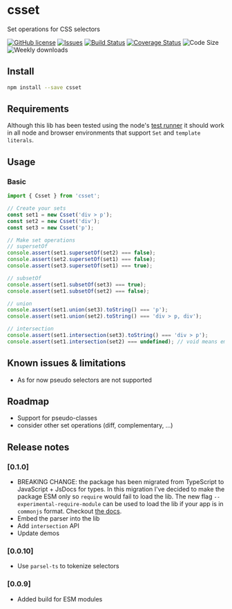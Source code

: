 # csset

Set operations for CSS selectors

[![GitHub license](https://img.shields.io/npm/l/csset.svg)](https://github.com/david-luna/csset/blob/master/README.md)
[![Issues](https://img.shields.io/github/issues/david-luna/csset.svg)](https://github.com/david-luna/csset/issues)
[![Build Status](https://travis-ci.org/david-luna/csset.svg?branch=master)](https://travis-ci.org/david-luna/csset)
[![Coverage Status](https://coveralls.io/repos/github/david-luna/csset/badge.svg)](https://coveralls.io/github/david-luna/csset)
![Code Size](https://img.shields.io/bundlephobia/minzip/csset.svg)
![Weekly downloads](https://img.shields.io/npm/dw/csset.svg)

## Install

```bash
npm install --save csset
```

## Requirements

Although this lib has been tested using the node's [test runner](https://nodejs.org/docs/latest/api/test.html#test-runner) it should work in all node and browser environments that support `Set` and `template literals`.

## Usage

### Basic

```javascript
import { Csset } from 'csset';

// Create your sets
const set1 = new Csset('div > p');
const set2 = new Csset('div');
const set3 = new Csset('p');

// Make set operations
// supersetOf
console.assert(set1.supersetOf(set2) === false);
console.assert(set2.supersetOf(set1) === false);
console.assert(set3.supersetOf(set1) === true);

// subsetOf
console.assert(set1.subsetOf(set3) === true);
console.assert(set1.subsetOf(set2) === false);

// union
console.assert(set1.union(set3).toString() === 'p');
console.assert(set1.union(set2).toString() === 'div > p, div');

// intersection
console.assert(set1.intersection(set3).toString() === 'div > p');
console.assert(set1.intersection(set2) === undefined); // void means empty set

```

## Known issues & limitations

- As for now pseudo selectors are not supported

## Roadmap

- Support for pseudo-classes
- consider other set operations (diff, complementary, ...)

## Release notes

### [0.1.0]

- BREAKING CHANGE: the package has been migrated from TypeScript to
  JavaScript + JsDocs for types. In this migration I've decided to make the
  package ESM only so `require` would fail to load the lib. The new flag
  `--experimental-require-module` can be used to load the lib if your app
  is in `commonjs` format. Checkout [the docs](https://nodejs.org/docs/latest/api/modules.html#loading-ecmascript-modules-using-require).
- Embed the parser into the lib
- Add `intersection` API
- Update demos

### [0.0.10]

- Use `parsel-ts` to tokenize selectors

### [0.0.9]

- Added build for ESM modules
